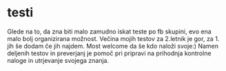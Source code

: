 # testi
Glede na to, da zna biti malo zamudno iskat teste po fb skupini, evo ena malo bolj organizirana možnost. Večina mojih testov za 2.letnik je gor, za 1. jih še dodam če jih najdem. Most welcome da še kdo naloži svoje:)
Namen deljenih testov in preverjanj je pomoč pri pripravi na prihodnja kontrolne naloge in utrjevanje svojega znanja.
